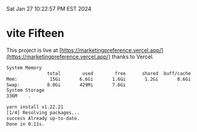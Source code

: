 Sat Jan 27 10:22:57 PM EST 2024

# vite Fifteen


This project is live at [https://marketingpreference.vercel.app/](https://marketingpreference.vercel.app/) thanks to Vercel.

```bash
System Memory
               total        used        free      shared  buff/cache   available
Mem:            15Gi       6.6Gi       1.6Gi       1.2Gi       8.6Gi       8.7Gi
Swap:          8.0Gi       429Mi       7.6Gi
System Storage
336M	.
```
```bash
yarn install v1.22.21
[1/4] Resolving packages...
success Already up-to-date.
Done in 0.11s.
```
